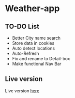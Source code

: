 Weather-app
===========================

TO-DO List
-------------------------
+   Better City name search
+   Store data in cookies
+   Auto detect locations
+   Auto-Refresh
+   Fix and rename to Detail-box
+   Make functional Nav Bar


Live version
-------------------------
Live version [here](http://grzelak.it/weather-app/)
